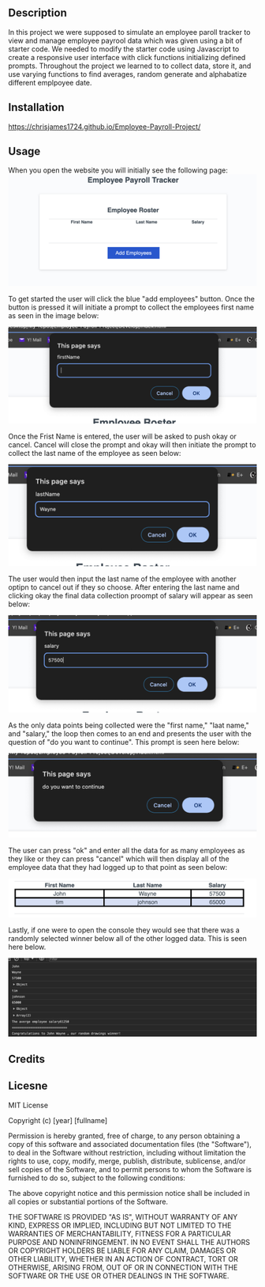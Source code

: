 ## Description

In this project we were supposed to simulate an employee paroll tracker to view and manage employee payrool data which was given using a bit of starter code. We needed to modify the starter code using Javascript to create a responsive user interface with click functions initializing defined prompts. Throughout the project we learned to to collect data, store it, and use varying functions to find averages, random generate and alphabatize different emplpoyee date.

## Installation
 https://chrisjames1724.github.io/Employee-Payroll-Project/

## Usage

When you open the website you will initially see the following page:
![alt text](<images/initial page.png>)

To get started the user will click the blue "add employees" button. Once the button is pressed it will initiate a prompt to collect the employees first name as seen in the image below:


![alt text](<images/Collect First Name.png>)

Once the Frist Name is entered, the user will be asked to push okay or cancel. Cancel will close the prompt and okay will then initiate the prompt to collect the last name of the employee as seen below:


![alt text](<images/Collect Last Name.png>)

The user would then input the last name of the employee with another optipn to cancel out if they so choose. After entering the last name and clicking okay the final data collection proompt of salary will appear as seen below:


![alt text](<images/Enter a Salary.png>)

As the only data points being collected were the "first name," "laat name," and "salary," the loop then comes to an end and presents the user with the question of "do you want to continue". This prompt is seen here below:


![alt text](<images/Continue or Cancel.png>)

The user can press "ok" and enter all the data for as many employees as they like or they can press "cancel" which will then display all of the employee data that they had logged up to that point as seen below:


![alt text](<images/Employee data log.png>)

Lastly, if one were to open the console they would see that there was a randomly selected winner below all of the other logged data. This is seen here below.


![alt text](<images/Random Winner!!.png>)

## Credits

## Licesne

MIT License

Copyright (c) [year] [fullname]

Permission is hereby granted, free of charge, to any person obtaining a copy of this software and associated documentation files (the "Software"), to deal in the Software without restriction, including without limitation the rights to use, copy, modify, merge, publish, distribute, sublicense, and/or sell copies of the Software, and to permit persons to whom the Software is furnished to do so, subject to the following conditions:

The above copyright notice and this permission notice shall be included in all copies or substantial portions of the Software.

THE SOFTWARE IS PROVIDED "AS IS", WITHOUT WARRANTY OF ANY KIND, EXPRESS OR IMPLIED, INCLUDING BUT NOT LIMITED TO THE WARRANTIES OF MERCHANTABILITY, FITNESS FOR A PARTICULAR PURPOSE AND NONINFRINGEMENT. IN NO EVENT SHALL THE AUTHORS OR COPYRIGHT HOLDERS BE LIABLE FOR ANY CLAIM, DAMAGES OR OTHER LIABILITY, WHETHER IN AN ACTION OF CONTRACT, TORT OR OTHERWISE, ARISING FROM, OUT OF OR IN CONNECTION WITH THE SOFTWARE OR THE USE OR OTHER DEALINGS IN THE SOFTWARE.
